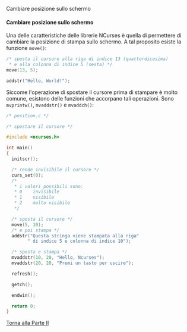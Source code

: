 Cambiare posizione sullo schermo



#### Cambiare posizione sullo schermo

Una delle caratteristiche delle librerie NCurses è quella di permettere di cambiare
la posizione di stampa sullo schermo. A tal proposito esiste la funzione `move()`:

```c
/* sposta il cursore alla riga di indice 13 (quattordicesima)
 * e alla colonna di indice 5 (sesta) */
move(13, 5);

addstr("Hello, World!");
```

Siccome l'operazione di spostare il cursore prima di stampare è molto comune,
esistono delle funzioni che accorpano tali operazioni.
Sono `mvprintw()`, `mvaddstr()` e `mvaddch()`:

```c
/* position.c */

/* spostare il cursore */

#include <ncurses.h>

int main()
{
  initscr();

  /* rende invisibile il cursore */
  curs_set(0);
  /*
   * i valori possibili sono:
   * 0    invisibile
   * 1    visibile
   * 2    molto visibile
   */

  /* sposta il cursore */
  move(5, 10);
  /* e poi stampa */
  addstr("Questa stringa viene stampata alla riga"
        " di indice 5 e colonna di indice 10");

  /* sposta e stampa */
  mvaddstr(10, 20, "Hello, Ncurses");
  mvaddstr(20, 20, "Premi un tasto per uscire");

  refresh();

  getch();

  endwin();

  return 0;
}
```

<a href="/activities/2">Torna alla Parte II</a>
